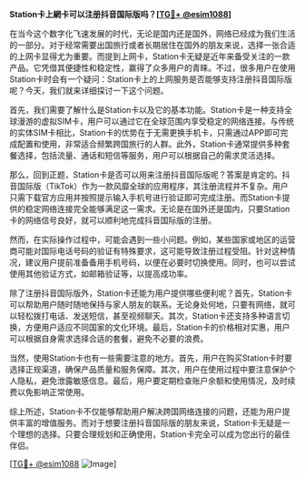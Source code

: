 **Station卡上網卡可以注册抖音国际版吗？[[TG💪+ @esim1088](https://t.me/s/esim1088)]**

在当今这个数字化飞速发展的时代，无论是国内还是国外，网络已经成为我们生活的一部分。对于经常需要出国旅行或者长期居住在国外的朋友来说，选择一张合适的上网卡显得尤为重要。而提到上网卡，Station卡无疑是近年来备受关注的一款产品。它凭借其便捷性和稳定性，赢得了众多用户的青睐。不过，很多用户在使用Station卡时会有一个疑问：Station卡上的上网服务是否能够支持注册抖音国际版呢？今天，我们就来详细探讨一下这个问题。

首先，我们需要了解什么是Station卡以及它的基本功能。Station卡是一种支持全球漫游的虚拟SIM卡，用户可以通过它在全球范围内享受稳定的网络连接。与传统的实体SIM卡相比，Station卡的优势在于无需更换手机卡，只需通过APP即可完成配置和使用，非常适合频繁跨国旅行的人群。此外，Station卡通常提供多种套餐选择，包括流量、通话和短信等服务，用户可以根据自己的需求灵活选择。

那么，回到正题，Station卡是否可以用来注册抖音国际版呢？答案是肯定的。抖音国际版（TikTok）作为一款风靡全球的应用程序，其注册流程并不复杂。用户只需下载官方应用并按照提示输入手机号进行验证即可完成注册。而Station卡提供的稳定网络连接完全能够满足这一需求。无论是在国外还是国内，只要Station卡的网络信号良好，就可以顺利地完成抖音国际版的注册。

然而，在实际操作过程中，可能会遇到一些小问题。例如，某些国家或地区的运营商可能对国际电话号码的验证有特殊要求，这可能导致注册过程受阻。针对这种情况，建议用户提前准备备用手机号码，以便在必要时切换使用。同时，也可以尝试使用其他验证方式，如邮箱验证等，以提高成功率。

除了注册抖音国际版外，Station卡还能为用户提供哪些便利呢？首先，Station卡可以帮助用户随时随地保持与家人朋友的联系。无论身处何地，只要有网络，就可以轻松拨打电话、发送短信，甚至视频聊天。其次，Station卡还支持多种语言切换，方便用户适应不同国家的文化环境。最后，Station卡的价格相对实惠，用户可以根据自身需求选择合适的套餐，避免不必要的浪费。

当然，使用Station卡也有一些需要注意的地方。首先，用户在购买Station卡时要选择正规渠道，确保产品质量和服务保障。其次，用户在使用过程中要注意保护个人隐私，避免泄露敏感信息。最后，用户要定期检查账户余额和使用情况，及时续费以免影响正常使用。

综上所述，Station卡不仅能够帮助用户解决跨国网络连接的问题，还能为用户提供丰富的增值服务。而对于想要注册抖音国际版的朋友来说，Station卡无疑是一个理想的选择。只要合理规划和正确使用，Station卡完全可以成为您出行的最佳伴侣。

[[TG💪+ @esim1088](https://t.me/s/esim1088) ![Image](https://i.postimg.cc/4NQfJmqS/Snipaste-2025-05-13-00-14-12.png)]